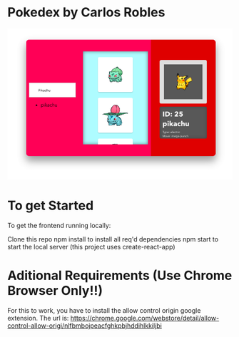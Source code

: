 # Pokedex by Carlos Robles

![principal](pikachu.png)

# To get Started

To get the frontend running locally:

Clone this repo
npm install to install all req'd dependencies
npm start to start the local server (this project uses create-react-app)

# Aditional Requirements (Use Chrome Browser Only!!)

For this to work, you have to install the allow control origin google extension. The url is:
https://chrome.google.com/webstore/detail/allow-control-allow-origi/nlfbmbojpeacfghkpbjhddihlkkiljbi





